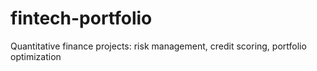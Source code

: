 # fintech-portfolio
Quantitative finance projects: risk management, credit scoring, portfolio optimization
